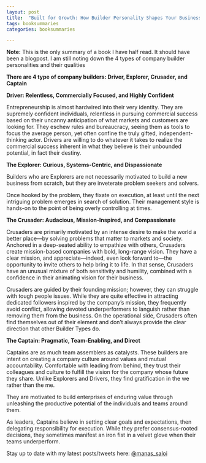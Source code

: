 ```yaml
---
layout: post
title:  "Built for Growth: How Builder Personality Shapes Your Business, Your Team, and Your Ability to Win - Chris Kuenne,  John Danner"
tags: booksummaries
categories: booksummaries

---
```


**Note:** This is the only summary of a book I have half read. It should have been a blogpost. I am still noting down the 4 types of company builder personalities and their qualities

**There are 4 type of company builders: Driver, Explorer, Crusader, and Captain**

**Driver: Relentless, Commercially Focused, and Highly Confident**

Entrepreneurship is almost hardwired into their very identity. They are supremely confident individuals, relentless in pursuing commercial success based on their uncanny anticipation of what markets and customers are looking for.
They eschew rules and bureaucracy, seeing them as tools to focus the average person, yet often confine the truly gifted, independent-thinking actor. Drivers are willing to do whatever it takes to realize the commercial success inherent in what they believe is their unbounded potential, in fact their destiny.

**The Explorer: Curious, Systems-Centric, and Dispassionate**

Builders who are Explorers are not necessarily motivated to build a new business from scratch, but they are inveterate problem seekers and solvers.

Once hooked by the problem, they fixate on execution, at least until the next intriguing problem emerges in search of solution. Their management style is hands-on to the point of being overly controlling at times.

**The Crusader: Audacious, Mission-Inspired, and Compassionate**

Crusaders are primarily motivated by an intense desire to make the world a better place—by solving problems that matter to markets and society. Anchored in a deep-seated ability to empathize with others, Crusaders create mission-based companies with bold, long-range vision.
They have a clear mission, and appreciate—indeed, even look forward to—the opportunity to invite others to help bring it to life. In that sense, Crusaders have an unusual mixture of both sensitivity and humility, combined with a confidence in their animating vision for their business.

Crusaders are guided by their founding mission; however, they can struggle with tough people issues. While they are quite effective in attracting dedicated followers inspired by the company’s mission, they frequently avoid conflict, allowing devoted underperformers to languish rather than removing them from the business. On the operational side, Crusaders often find themselves out of their element and don’t always provide the clear direction that other Builder Types do.

**The Captain: Pragmatic, Team-Enabling, and Direct**

Captains are as much team assemblers as catalysts. These builders are intent on creating a company culture around values and mutual accountability. Comfortable with leading from behind, they trust their colleagues and culture to fulfill the vision for the company whose future they share. Unlike Explorers and Drivers, they find gratification in the we rather than the me.

They are motivated to build enterprises of enduring value through unleashing the productive potential of the individuals and teams around them.

As leaders, Captains believe in setting clear goals and expectations, then delegating responsibility for execution. While they prefer consensus-rooted decisions, they sometimes manifest an iron fist in a velvet glove when their teams underperform.


Stay up to date with my latest posts/tweets here: [@manas_saloi](http://twitter.com/manas_saloi)
